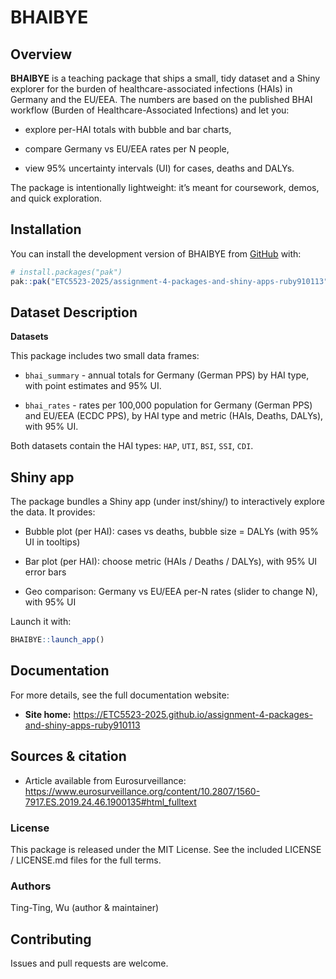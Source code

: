 
<!-- README.md is generated from README.Rmd. Please edit that file -->

# BHAIBYE

<!-- badges: start -->

<!-- badges: end -->

## Overview

**BHAIBYE** is a teaching package that ships a small, tidy dataset and a
Shiny explorer for the burden of healthcare-associated infections (HAIs)
in Germany and the EU/EEA. The numbers are based on the published BHAI
workflow (Burden of Healthcare-Associated Infections) and let you:

- explore per-HAI totals with bubble and bar charts,

- compare Germany vs EU/EEA rates per N people,

- view 95% uncertainty intervals (UI) for cases, deaths and DALYs.

The package is intentionally lightweight: it’s meant for coursework,
demos, and quick exploration.

## Installation

You can install the development version of BHAIBYE from
[GitHub](https://github.com/) with:

``` r
# install.packages("pak")
pak::pak("ETC5523-2025/assignment-4-packages-and-shiny-apps-ruby910113")
```

## Dataset Description

**Datasets**

This package includes two small data frames:

- `bhai_summary` - annual totals for Germany (German PPS) by HAI type,
  with point estimates and 95% UI.

- `bhai_rates` - rates per 100,000 population for Germany (German PPS)
  and EU/EEA (ECDC PPS), by HAI type and metric (HAIs, Deaths, DALYs),
  with 95% UI.

Both datasets contain the HAI types: `HAP`, `UTI`, `BSI`, `SSI`, `CDI`.

## Shiny app

The package bundles a Shiny app (under inst/shiny/) to interactively
explore the data. It provides:

- Bubble plot (per HAI): cases vs deaths, bubble size = DALYs (with 95%
  UI in tooltips)

- Bar plot (per HAI): choose metric (HAIs / Deaths / DALYs), with 95% UI
  error bars

- Geo comparison: Germany vs EU/EEA per-N rates (slider to change N),
  with 95% UI

Launch it with:

``` r
BHAIBYE::launch_app()
```

## Documentation

For more details, see the full documentation website:

- **Site home:**
  <https://ETC5523-2025.github.io/assignment-4-packages-and-shiny-apps-ruby910113>

## Sources & citation

- Article available from Eurosurveillance:
  <https://www.eurosurveillance.org/content/10.2807/1560-7917.ES.2019.24.46.1900135#html_fulltext>

### License

This package is released under the MIT License. See the included LICENSE
/ LICENSE.md files for the full terms.

### Authors

Ting-Ting, Wu (author & maintainer)

## Contributing

Issues and pull requests are welcome.
